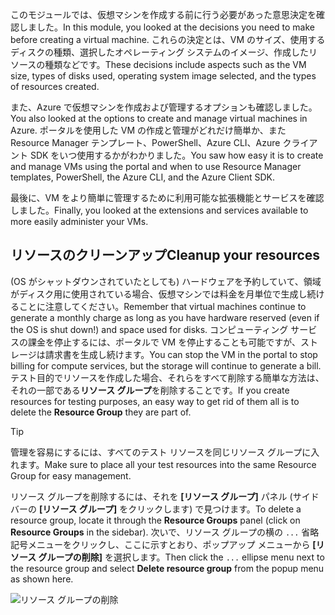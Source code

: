 <span data-ttu-id="d1d5d-101">このモジュールでは、仮想マシンを作成する前に行う必要があった意思決定を確認しました。</span><span class="sxs-lookup"><span data-stu-id="d1d5d-101">In this module, you looked at the decisions you need to make before creating a virtual machine.</span></span> <span data-ttu-id="d1d5d-102">これらの決定とは、VM のサイズ、使用するディスクの種類、選択したオペレーティング システムのイメージ、作成したリソースの種類などです。</span><span class="sxs-lookup"><span data-stu-id="d1d5d-102">These decisions include aspects such as the VM size, types of disks used, operating system image selected, and the types of resources created.</span></span>

<span data-ttu-id="d1d5d-103">また、Azure で仮想マシンを作成および管理するオプションも確認しました。</span><span class="sxs-lookup"><span data-stu-id="d1d5d-103">You also looked at the options to create and manage virtual machines in Azure.</span></span> <span data-ttu-id="d1d5d-104">ポータルを使用した VM の作成と管理がどれだけ簡単か、また Resource Manager テンプレート、PowerShell、Azure CLI、Azure クライアント SDK をいつ使用するかがわかりました。</span><span class="sxs-lookup"><span data-stu-id="d1d5d-104">You saw how easy it is to create and manage VMs using the portal and when to use Resource Manager templates, PowerShell, the Azure CLI, and the Azure Client SDK.</span></span>

<span data-ttu-id="d1d5d-105">最後に、VM をより簡単に管理するために利用可能な拡張機能とサービスを確認しました。</span><span class="sxs-lookup"><span data-stu-id="d1d5d-105">Finally, you looked at the extensions and services available to more easily administer your VMs.</span></span>

## <a name="cleanup-your-resources"></a><span data-ttu-id="d1d5d-106">リソースのクリーンアップ</span><span class="sxs-lookup"><span data-stu-id="d1d5d-106">Cleanup your resources</span></span>

<span data-ttu-id="d1d5d-107">(OS がシャットダウンされていたとしても) ハードウェアを予約していて、領域がディスク用に使用されている場合、仮想マシンでは料金を月単位で生成し続けることに注意してください。</span><span class="sxs-lookup"><span data-stu-id="d1d5d-107">Remember that virtual machines continue to generate a monthly charge as long as you have hardware reserved (even if the OS is shut down!) and space used for disks.</span></span> <span data-ttu-id="d1d5d-108">コンピューティング サービスの課金を停止するには、ポータルで VM を停止することも可能ですが、ストレージは請求書を生成し続けます。</span><span class="sxs-lookup"><span data-stu-id="d1d5d-108">You can stop the VM in the portal to stop billing for compute services, but the storage will continue to generate a bill.</span></span> <span data-ttu-id="d1d5d-109">テスト目的でリソースを作成した場合、それらをすべて削除する簡単な方法は、それの一部である**リソース グループ**を削除することです。</span><span class="sxs-lookup"><span data-stu-id="d1d5d-109">If you create resources for testing purposes, an easy way to get rid of them all is to delete the **Resource Group** they are part of.</span></span>

> [!TIP]
> <span data-ttu-id="d1d5d-110">管理を容易にするには、すべてのテスト リソースを同じリソース グループに入れます。</span><span class="sxs-lookup"><span data-stu-id="d1d5d-110">Make sure to place all your test resources into the same Resource Group for easy management.</span></span>

<span data-ttu-id="d1d5d-111">リソース グループを削除するには、それを **[リソース グループ]** パネル (サイドバーの **[リソース グループ]** をクリックします) で見つけます。</span><span class="sxs-lookup"><span data-stu-id="d1d5d-111">To delete a resource group, locate it through the **Resource Groups** panel (click on **Resource Groups** in the sidebar).</span></span> <span data-ttu-id="d1d5d-112">次いで、リソース グループの横の `...` 省略記号メニューをクリックし、ここに示すとおり、ポップアップ メニューから **[リソース グループの削除]** を選択します。</span><span class="sxs-lookup"><span data-stu-id="d1d5d-112">Then click the `...` ellipse menu next to the resource group and select **Delete resource group** from the popup menu as shown here.</span></span>

![リソース グループの削除](../media-draft/7-delete-rgs.png)
